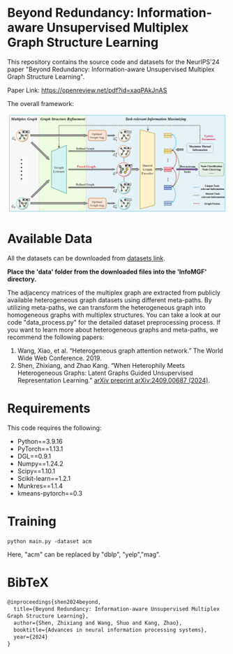 # Beyond Redundancy: Information-aware Unsupervised Multiplex Graph Structure Learning

This repository contains the source code and datasets for the NeurIPS'24 paper "Beyond Redundancy: Information-aware Unsupervised Multiplex Graph Structure Learning".

Paper Link: https://openreview.net/pdf?id=xaqPAkJnAS

The overall framework:

![InfoMGF Fig](https://github.com/zxlearningdeep/InfoMGF/blob/main/framework.png)

# Available Data

All the datasets can be downloaded from [datasets link](https://drive.google.com/file/d/1WU8j5YbwNr-cD-UQEfqX8nRDW0maDbWR/view?usp=sharing).

**Place the 'data' folder from the downloaded files into the 'InfoMGF' directory.**

The adjacency matrices of the multiplex graph are extracted from publicly available heterogeneous graph datasets using different meta-paths. By utilizing meta-paths, we can transform the heterogeneous graph into homogeneous graphs with multiplex structures. You can take a look at our code "data_process.py" for the detailed dataset preprocessing process. If you want to learn more about heterogeneous graphs and meta-paths, we recommend the following papers:

1. Wang, Xiao, et al. “Heterogeneous graph attention network.” The World Wide Web Conference. 2019.
2. Shen, Zhixiang, and Zhao Kang. “When Heterophily Meets Heterogeneous Graphs: Latent Graphs Guided Unsupervised Representation Learning.” [arXiv preprint arXiv:2409.00687 (2024)](https://arxiv.org/abs/2409.00687).

# Requirements

This code requires the following:

* Python==3.9.16
* PyTorch==1.13.1
* DGL==0.9.1
* Numpy==1.24.2
* Scipy==1.10.1
* Scikit-learn==1.2.1
* Munkres==1.1.4
* kmeans-pytorch==0.3 

# Training

`python main.py -dataset acm` 

Here, "acm" can be replaced by "dblp", "yelp","mag".


# BibTeX

```
@inproceedings{shen2024beyond,
  title={Beyond Redundancy: Information-aware Unsupervised Multiplex Graph Structure Learning},
  author={Shen, Zhixiang and Wang, Shuo and Kang, Zhao},
  booktitle={Advances in neural information processing systems},
  year={2024}
}

```

